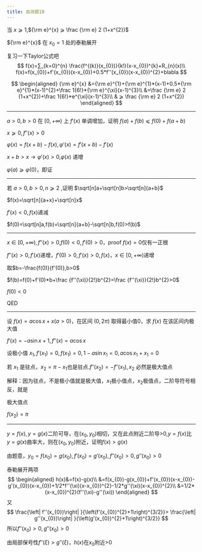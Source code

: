 ```yaml
---
title: 自测题10
---
```


当 $x ⩾  1$,${\rm e}^{x} ⩾  \frac {\rm e} 2 (1+x^{2})$

${\rm e}^{x}$ 在 $x_{0}=1$ 处的泰勒展开

复习一下Taylor公式吧
$$
f(x)=∑_{k=0}^{n} \frac{f^{(k)}(x_{0})}{k!}(x-x_{0})^{k}+R_{n}(x)\\
f(x)=f(x_{0})+f'(x_{0})(x-x_{0})+0.5*f''(x_{0})(x-x_{0})^{2}+blabla
$$

$$
\begin{aligned}
{\rm e}^{x}
&={\rm e}^{1}+{\rm e}^{1}*(x-1)+0.5*{\rm e}^{1}*(x-1)^{2}+\frac 1{6!}*{\rm e}^{\xi}(x-1)^{3}\\
&=\frac {\rm e} 2 (1+x^{2})+\frac 1{6!}*e^{\xi}(x-1)^{3}\\
& ⩾  \frac {\rm e} 2 (1+x^{2})
\end{aligned}
$$

---

$a>0,b>0$ 在 $[0,+\infty)$ 上 $f'(x)$ 单调增加，证明 $f(a)+f(b) ⩽  f(0)+f(a+b)$

$x ⩾  0,f''(x)>0$

$φ (x)=f(x+b)-f(x),φ'(x)=f'(x+b)-f'(x)$

$x+b>x → φ'(x)>0​$,$φ(x)​$ 递增

$φ(a) ⩾  φ(0)$，即证

---

若 $a>0,b>0,n ⩾  2$ ,证明 $\sqrt[n]a+\sqrt[n]b>\sqrt[n]{a+b}$

$f(x)=\sqrt[n]{a+x}+\sqrt[n]x$

$f'(x)<0,f(x)​$ 递减

$f(0)=\sqrt[n]a,f(b)=\sqrt[n]{a+b}-\sqrt[n]b,f(0)>f(b)$

---

$x∈ [0,+\infty),f''(x)>0$,$f(0)<0,f'(0)>0$，proof $f(x)=0​$ 仅有一正根

$f''(x)>0,f'(x)$递增，$f'(0)>0,f'(x)>0,f(x)$，$x∈[0,+\infty)$递增

取$b=-\frac{f(0)}{f'(0)},b>0$

$f(b)=f(0)+f'(0)*b+\frac {f''(\xi)}{2!}b^{2}=\frac {f''(\xi)}{2!}b^{2}>0$

$f(0)<0$

QED

---

设 $f(x)=a\cos x+x (a>0)$，在区间 $(0,2π)$ 取得最小值0，求 $f(x)$ 在该区间内极大值

$f'(x)=-a\sin x+1,f''(x)=a\cos x$

设极小值 $x_{1},f'(x_{1})=0,f(x_{1})=0,1-a\sin x_{1}=0,a\cos x_{1}+x_{1}=0$

若 $x_{1}$ 是驻点，$x_{2}=π-x_{1}$也是驻点.$f''(x_{2})=-f''(x_{1}),x_{2}$ 必然是极大值点

解释：因为驻点，不是极小值就是极大值，$x_{1}$极小值点，$x_{2}$极值点，二阶导符号相反，就是

极大值点

$f(x_{2})=π$

---

$y=f(x),y=g(x)$二阶可导，在$(x_{0},y_{0})$相切，又在此点附近二阶导>0,$y=f(x)$比$y=g(x)$曲率大，则在$(x_{0},y_{0})$附近，证明$f(x)>g(x)$

由题意，$y_{0}=f(x_{0})=g(x_{0}),f'(x_{0})=g'(x_{0}),f''(x_{0})>0,g''(x_{0})>0$

泰勒展开两项
$$
\begin{aligned}
h(x)&=f(x)-g(x)\\
&=f(x_{0})-g(x_{0})+f'(x_{0})(x-x_{0})-g'(x_{0})(x-x_{0})+1/2*f''(\xi)(x-x_{0})^{2}-1/2*g''(\xi)(x-x_{0})^{2}\\
&=1/2*(x-x_{0})^{2}(f''(\xi)-g''(\xi))
\end{aligned}
$$
又
$$
\frac{\left| f''(x_{0})\right| }{\left(f'(x_{0})^{2}+1\right)^{3/2}}>
\frac{\left| g''(x_{0})\right| }{\left(g'(x_{0})^{2}+1\right)^{3/2}}
$$
所以$f''(x_{0})>0,g''(x_{0})>0$

由局部保号性$f''(\xi)>g''(\xi)$，$h(x)$在$x_{0}$附近>0
